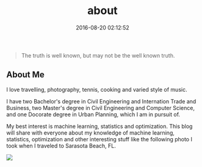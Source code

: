﻿---
title: about
date: 2016-08-20 02:12:52
---

> The truth is well known, but may not be the well known truth.

## About Me ##

I love travelling, photography, tennis, cooking and varied style of music. 

I have two Bachelor's degree in Civil Engineering and Internation Trade and Business, two Master's degree in Civil Engineering and Computer Science, and one Docorate degree in Urban Planning, which I am in pursuit of.

My best interest is machine learning, statistics and optimization. This blog will share with everyone about my knowledge of machine learning, statistics, optimization and other interesting stuff like the following photo I took when I traveled to Sarasota Beach, FL.

![](http://oc82vc8fw.bkt.clouddn.com/058A4021.jpg)
